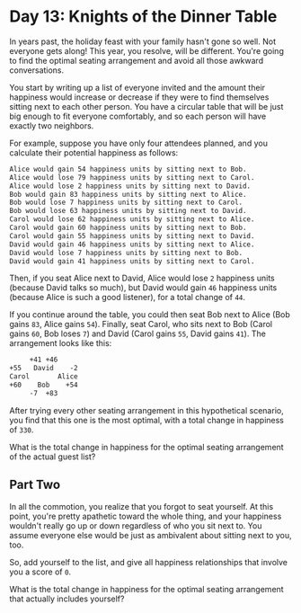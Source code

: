 # Day 13: Knights of the Dinner Table

In years past, the holiday feast with your family hasn't gone so well. Not everyone gets along! This year, you resolve, will be different. You're going to find the optimal seating arrangement and avoid all those awkward conversations.

You start by writing up a list of everyone invited and the amount their happiness would increase or decrease if they were to find themselves sitting next to each other person. You have a circular table that will be just big enough to fit everyone comfortably, and so each person will have exactly two neighbors.

For example, suppose you have only four attendees planned, and you calculate their potential happiness as follows:

```txt
Alice would gain 54 happiness units by sitting next to Bob.
Alice would lose 79 happiness units by sitting next to Carol.
Alice would lose 2 happiness units by sitting next to David.
Bob would gain 83 happiness units by sitting next to Alice.
Bob would lose 7 happiness units by sitting next to Carol.
Bob would lose 63 happiness units by sitting next to David.
Carol would lose 62 happiness units by sitting next to Alice.
Carol would gain 60 happiness units by sitting next to Bob.
Carol would gain 55 happiness units by sitting next to David.
David would gain 46 happiness units by sitting next to Alice.
David would lose 7 happiness units by sitting next to Bob.
David would gain 41 happiness units by sitting next to Carol.
```

Then, if you seat Alice next to David, Alice would lose `2` happiness units (because David talks so much), but David would gain `46` happiness units (because Alice is such a good listener), for a total change of `44`.

If you continue around the table, you could then seat Bob next to Alice (Bob gains `83`, Alice gains `54`). Finally, seat Carol, who sits next to Bob (Carol gains `60`, Bob loses `7`) and David (Carol gains `55`, David gains `41`). The arrangement looks like this:

```txt
     +41 +46
+55   David    -2
Carol       Alice
+60    Bob    +54
     -7  +83
```

After trying every other seating arrangement in this hypothetical scenario, you find that this one is the most optimal, with a total change in happiness of `330`.

What is the total change in happiness for the optimal seating arrangement of the actual guest list?

## Part Two

In all the commotion, you realize that you forgot to seat yourself. At this point, you're pretty apathetic toward the whole thing, and your happiness wouldn't really go up or down regardless of who you sit next to. You assume everyone else would be just as ambivalent about sitting next to you, too.

So, add yourself to the list, and give all happiness relationships that involve you a score of `0`.

What is the total change in happiness for the optimal seating arrangement that actually includes yourself?
